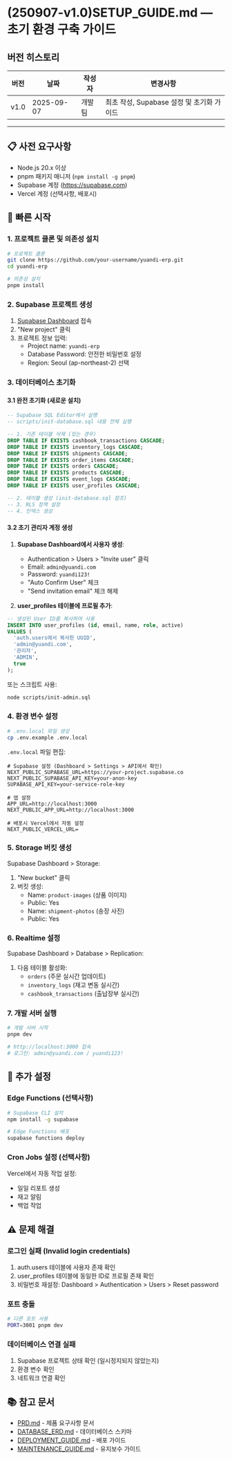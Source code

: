 # (250907-v1.0)SETUP_GUIDE.md — 초기 환경 구축 가이드

## 버전 히스토리

| 버전 | 날짜 | 작성자 | 변경사항 |
|------|------|--------|----------|
| v1.0 | 2025-09-07 | 개발팀 | 최초 작성, Supabase 설정 및 초기화 가이드 |

---

## 📋 사전 요구사항

- Node.js 20.x 이상
- pnpm 패키지 매니저 (`npm install -g pnpm`)
- Supabase 계정 (https://supabase.com)
- Vercel 계정 (선택사항, 배포시)

## 🚀 빠른 시작

### 1. 프로젝트 클론 및 의존성 설치

```bash
# 프로젝트 클론
git clone https://github.com/your-username/yuandi-erp.git
cd yuandi-erp

# 의존성 설치
pnpm install
```

### 2. Supabase 프로젝트 생성

1. [Supabase Dashboard](https://app.supabase.com) 접속
2. "New project" 클릭
3. 프로젝트 정보 입력:
   - Project name: `yuandi-erp`
   - Database Password: 안전한 비밀번호 설정
   - Region: Seoul (ap-northeast-2) 선택

### 3. 데이터베이스 초기화

#### 3.1 완전 초기화 (새로운 설치)

```sql
-- Supabase SQL Editor에서 실행
-- scripts/init-database.sql 내용 전체 실행

-- 1. 기존 테이블 삭제 (있는 경우)
DROP TABLE IF EXISTS cashbook_transactions CASCADE;
DROP TABLE IF EXISTS inventory_logs CASCADE;
DROP TABLE IF EXISTS shipments CASCADE;
DROP TABLE IF EXISTS order_items CASCADE;
DROP TABLE IF EXISTS orders CASCADE;
DROP TABLE IF EXISTS products CASCADE;
DROP TABLE IF EXISTS event_logs CASCADE;
DROP TABLE IF EXISTS user_profiles CASCADE;

-- 2. 테이블 생성 (init-database.sql 참조)
-- 3. RLS 정책 설정
-- 4. 인덱스 생성
```

#### 3.2 초기 관리자 계정 생성

1. **Supabase Dashboard에서 사용자 생성**:
   - Authentication > Users > "Invite user" 클릭
   - Email: `admin@yuandi.com`
   - Password: `yuandi123!`
   - "Auto Confirm User" 체크
   - "Send invitation email" 체크 해제

2. **user_profiles 테이블에 프로필 추가**:
```sql
-- 생성된 User ID를 복사하여 사용
INSERT INTO user_profiles (id, email, name, role, active) 
VALUES (
  'auth.users에서 복사한 UUID',
  'admin@yuandi.com',
  '관리자',
  'ADMIN',
  true
);
```

또는 스크립트 사용:
```bash
node scripts/init-admin.sql
```

### 4. 환경 변수 설정

```bash
# .env.local 파일 생성
cp .env.example .env.local
```

`.env.local` 파일 편집:
```env
# Supabase 설정 (Dashboard > Settings > API에서 확인)
NEXT_PUBLIC_SUPABASE_URL=https://your-project.supabase.co
NEXT_PUBLIC_SUPABASE_API_KEY=your-anon-key
SUPABASE_API_KEY=your-service-role-key

# 앱 설정
APP_URL=http://localhost:3000
NEXT_PUBLIC_APP_URL=http://localhost:3000

# 배포시 Vercel에서 자동 설정
NEXT_PUBLIC_VERCEL_URL=
```

### 5. Storage 버킷 생성

Supabase Dashboard > Storage:
1. "New bucket" 클릭
2. 버킷 생성:
   - Name: `product-images` (상품 이미지)
   - Public: Yes
   - Name: `shipment-photos` (송장 사진)
   - Public: Yes

### 6. Realtime 설정

Supabase Dashboard > Database > Replication:
1. 다음 테이블 활성화:
   - `orders` (주문 실시간 업데이트)
   - `inventory_logs` (재고 변동 실시간)
   - `cashbook_transactions` (출납장부 실시간)

### 7. 개발 서버 실행

```bash
# 개발 서버 시작
pnpm dev

# http://localhost:3000 접속
# 로그인: admin@yuandi.com / yuandi123!
```

## 🔧 추가 설정

### Edge Functions (선택사항)

```bash
# Supabase CLI 설치
npm install -g supabase

# Edge Functions 배포
supabase functions deploy
```

### Cron Jobs 설정 (선택사항)

Vercel에서 자동 작업 설정:
- 일일 리포트 생성
- 재고 알림
- 백업 작업

## ⚠️ 문제 해결

### 로그인 실패 (Invalid login credentials)

1. auth.users 테이블에 사용자 존재 확인
2. user_profiles 테이블에 동일한 ID로 프로필 존재 확인
3. 비밀번호 재설정: Dashboard > Authentication > Users > Reset password

### 포트 충돌

```bash
# 다른 포트 사용
PORT=3001 pnpm dev
```

### 데이터베이스 연결 실패

1. Supabase 프로젝트 상태 확인 (일시정지되지 않았는지)
2. 환경 변수 확인
3. 네트워크 연결 확인

## 📚 참고 문서

- [PRD.md](./docs/PRD.md) - 제품 요구사항 문서
- [DATABASE_ERD.md](./docs/DATABASE_ERD.md) - 데이터베이스 스키마
- [DEPLOYMENT_GUIDE.md](./DEPLOYMENT_GUIDE.md) - 배포 가이드
- [MAINTENANCE_GUIDE.md](./MAINTENANCE_GUIDE.md) - 유지보수 가이드